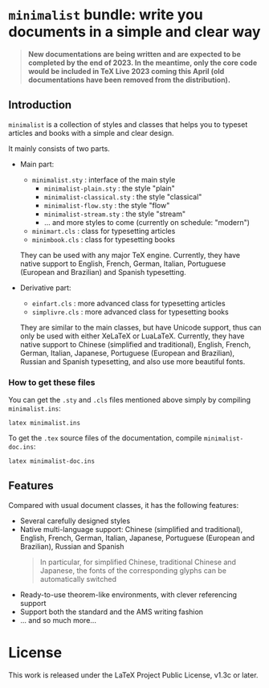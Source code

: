 <!-- Copyright (C) 2021-2023 by Jinwen XU -->

# `minimalist` bundle: write you documents in a simple and clear way

> **New documentations are being written and are expected to be completed by the end of 2023. In the meantime, only the core code would be included in TeX Live 2023 coming this April (old documentations have been removed from the distribution).**

## Introduction

`minimalist` is a collection of styles and classes that helps you to typeset articles and books with a simple and clear design.

It mainly consists of two parts.

- Main part:
    - `minimalist.sty` : interface of the main style
        - `minimalist-plain.sty` : the style "plain"
        - `minimalist-classical.sty` : the style "classical"
        - `minimalist-flow.sty` : the style "flow"
        - `minimalist-stream.sty` : the style "stream"
        - ... and more styles to come (currently on schedule: "modern")
    - `minimart.cls` : class for typesetting articles
    - `minimbook.cls` : class for typesetting books

    They can be used with any major TeX engine. Currently, they have native
    support to English, French, German, Italian, Portuguese
    (European and Brazilian) and Spanish typesetting.


- Derivative part:
    - `einfart.cls` : more advanced class for typesetting articles
    - `simplivre.cls` : more advanced class for typesetting books

    They are similar to the main classes, but have Unicode support, thus can
    only be used with either XeLaTeX or LuaLaTeX. Currently, they have native
    support to Chinese (simplified and traditional), English, French, German,
    Italian, Japanese, Portuguese (European and Brazilian), Russian and Spanish
    typesetting, and also use more beautiful fonts.

### How to get these files
You can get the `.sty` and `.cls` files mentioned above simply by compiling
`minimalist.ins`:
```
latex minimalist.ins
```
To get the `.tex` source files of the documentation, compile
`minimalist-doc.ins`:
```
latex minimalist-doc.ins
```

## Features

Compared with usual document classes, it has the following features:

- Several carefully designed styles
- Native multi-language support: Chinese (simplified and traditional), English, French, German, Italian, Japanese, Portuguese (European and Brazilian), Russian and Spanish
    > In particular, for simplified Chinese, traditional Chinese and Japanese, the fonts of the corresponding glyphs can be automatically switched
- Ready-to-use theorem-like environments, with clever referencing support
- Support both the standard and the AMS writing fashion
- ... and so much more...


# License

This work is released under the LaTeX Project Public License, v1.3c or later.
